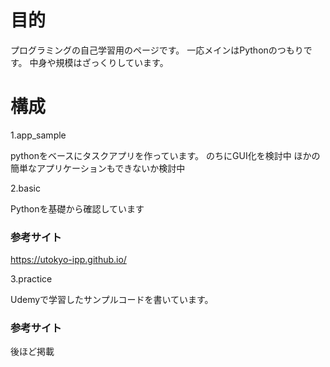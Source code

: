 # 目的
プログラミングの自己学習用のページです。
一応メインはPythonのつもりです。
中身や規模はざっくりしています。

# 構成
1.app_sample

pythonをベースにタスクアプリを作っています。
のちにGUI化を検討中
ほかの簡単なアプリケーションもできないか検討中

2.basic

Pythonを基礎から確認しています
### 参考サイト
https://utokyo-ipp.github.io/

3.practice

Udemyで学習したサンプルコードを書いています。
### 参考サイト
後ほど掲載